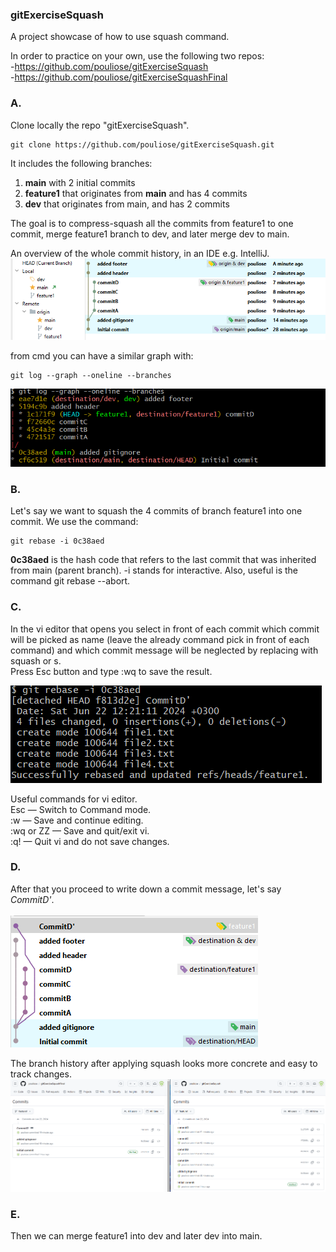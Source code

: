 ### gitExerciseSquash
A project showcase of how to use squash command.

In order to practice on your own, use the following two repos:<br>
-https://github.com/pouliose/gitExerciseSquash <br>
-https://github.com/pouliose/gitExerciseSquashFinal


### A. 
Clone locally the repo "gitExerciseSquash". 
```
git clone https://github.com/pouliose/gitExerciseSquash.git
```
It includes the following branches:
1. **main** with 2 initial commits
2. **feature1** that originates from **main** and has 4 commits
3. **dev** that originates from main, and has 2 commits

The goal is to compress-squash all the commits from feature1 to one commit, merge feature1 branch to dev, and later merge dev to main.

An overview of the whole commit history, in an IDE e.g. IntelliJ.
![Graph of all the commits in the 3 branches](/imagesReadme/a.png)

from cmd you can have a similar graph with:
```
git log --graph --oneline --branches
```
![Graph of all the commits in the 3 branches, from cmd](/imagesReadme/b.png)

### B. 
Let's say we want to squash the 4 commits of branch feature1 into one commit. We use the command:
```
git rebase -i 0c38aed
```
<b>0c38aed</b> is the hash code that refers to the last commit that was inherited from main (parent branch). -i stands for interactive. Also,  useful is the command git rebase --abort.
### C. 
In the vi editor that opens you select in front of each commit which commit will be picked as name (leave the already command pick in front of each command) and which commit message will be neglected by replacing with squash or s.
<br>
Press Esc button and type :wq to save the result.


![The return of the squash command](/imagesReadme/c.png)

Useful commands for vi editor.<br>
Esc — Switch to Command mode.<br>
:w — Save and continue editing.<br>
:wq or ZZ — Save and quit/exit vi.<br>
:q! — Quit vi and do not save changes.<br>

### D. 
After that you proceed to write down a commit message, let's say <i>CommitD'</i>.<br /><br />
![Graph after squash](/imagesReadme/d.png)


The branch history after applying squash looks more concrete and easy to track changes.
![Comparison of the neatness after squasing commits to the branch feature1](/imagesReadme/f.png)



### E.
Then we can merge feature1 into dev and later dev into main.

